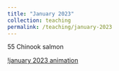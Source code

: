 ```yaml
---
title: "January 2023"
collection: teaching
permalink: /teaching/january-2023
---
```


55 Chinook salmon

[!january 2023 animation](/files/jan23-anim-satellite.gif)